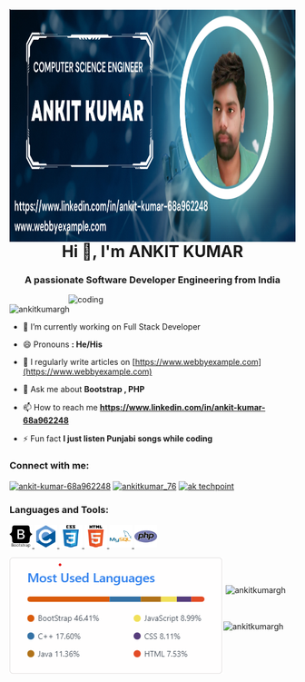 <p><img align="left" src="https://github.com/Ankitkumargh/Ankitkumargh/blob/main/banergit2.png" alt="ankitkumargh"   height = "410"/></p>

<h1 align="center">Hi 👋, I'm ANKIT KUMAR</h1>
<h3 align="center">A passionate Software Developer Engineering from India</h3>

<img align="right" alt="coding" width ="400" src="https://camo.githubusercontent.com/cae12fddd9d6982901d82580bdf321d81fb299141098ca1c2d4891870827bf17/68747470733a2f2f6d69726f2e6d656469756d2e636f6d2f6d61782f313336302f302a37513379765349765f7430696f4a2d5a2e676966">

<p align="left"> <img src="https://komarev.com/ghpvc/?username=ankitkumargh&label=Profile%20views&color=0e75b6&style=flat" alt="ankitkumargh" /> </p>

- 🔭 I’m currently working on Full Stack Developer

- 😄 Pronouns **: He/His**

- 📝 I regularly write articles on [https://www.webbyexample.com](https://www.webbyexample.com)

- 💬 Ask me about **Bootstrap , PHP**

- 📫 How to reach me **https://www.linkedin.com/in/ankit-kumar-68a962248**

- ⚡ Fun fact **I just listen Punjabi songs while coding**

<h3 align="left">Connect with me:</h3>
<p align="left">
<a href="https://linkedin.com/in/ankit-kumar-68a962248" target="blank"><img align="center" src="https://raw.githubusercontent.com/rahuldkjain/github-profile-readme-generator/master/src/images/icons/Social/linked-in-alt.svg" alt="ankit-kumar-68a962248" height="30" width="40" /></a>
<a href="https://instagram.com/ankitkumar_76" target="blank"><img align="center" src="https://raw.githubusercontent.com/rahuldkjain/github-profile-readme-generator/master/src/images/icons/Social/instagram.svg" alt="ankitkumar_76" height="30" width="40" /></a>
<a href="https://www.youtube.com/channel/UCsEGI5-r-wN6-VfEX0f_RVw/" target="blank"><img align="center" src="https://raw.githubusercontent.com/rahuldkjain/github-profile-readme-generator/master/src/images/icons/Social/youtube.svg" alt="ak techpoint" height="30" width="40" /></a>
</p>

<h3 align="left">Languages and Tools:</h3>
<p align="left"> <a href="https://getbootstrap.com" target="_blank" rel="noreferrer"> <img src="https://raw.githubusercontent.com/devicons/devicon/master/icons/bootstrap/bootstrap-plain-wordmark.svg" alt="bootstrap" width="40" height="40"/> </a> <a href="https://www.cprogramming.com/" target="_blank" rel="noreferrer"> <img src="https://raw.githubusercontent.com/devicons/devicon/master/icons/c/c-original.svg" alt="c" width="40" height="40"/> </a> <a href="https://www.w3schools.com/css/" target="_blank" rel="noreferrer"> <img src="https://raw.githubusercontent.com/devicons/devicon/master/icons/css3/css3-original-wordmark.svg" alt="css3" width="40" height="40"/> </a> <a href="https://www.w3.org/html/" target="_blank" rel="noreferrer"> <img src="https://raw.githubusercontent.com/devicons/devicon/master/icons/html5/html5-original-wordmark.svg" alt="html5" width="40" height="40"/> </a> <a href="https://www.mysql.com/" target="_blank" rel="noreferrer"> <img src="https://raw.githubusercontent.com/devicons/devicon/master/icons/mysql/mysql-original-wordmark.svg" alt="mysql" width="40" height="40"/> </a> <a href="https://www.php.net" target="_blank" rel="noreferrer"> <img src="https://raw.githubusercontent.com/devicons/devicon/master/icons/php/php-original.svg" alt="php" width="40" height="40"/> </a> </p>

<p><img align="left" src="https://github.com/Ankitkumargh/Ankitkumargh/blob/main/github.png" alt="ankitkumargh" /></p>
<br><br>

<p>&nbsp;<img align="center" src="https://github-readme-stats.vercel.app/api?username=ankitkumargh&show_icons=true&locale=en" alt="ankitkumargh" /></p>
<br>

<p><img align="center" src="https://github-readme-streak-stats.herokuapp.com/?user=ankitkumargh&" alt="ankitkumargh" /></p>
